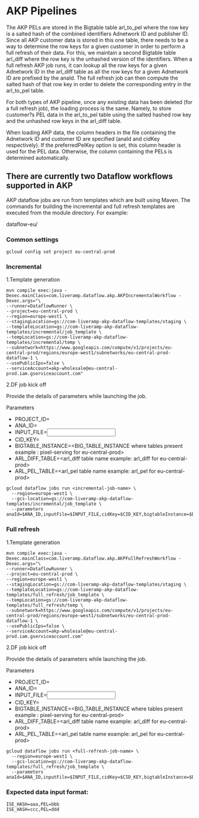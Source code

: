 # AKP Pipelines
The AKP PELs are stored in the Bigtable table arl_to_pel where the row key is a salted hash of the combined identifiers Adnetwork ID and publisher ID. Since all AKP customer data is stored in this one table, there needs to be a way to determine the row keys for a given customer in order to perform a full refresh of their data. For this, we maintain a second Bigtable table arl_diff where the row key is the unhashed version of the identifiers. When a full refresh AKP job runs, it can lookup all the row keys for a given Adnetwork ID in the arl_diff table as all the row keys for a given Adnetwork ID are prefixed by the anaId. The full refresh job can then compute the salted hash of that row key in order to delete the corresponding entry in the arl_to_pel table. 

For both types of AKP pipeline, once any existing data has been deleted (for a full refresh job), the loading process is the same. Namely, to store customer?s PEL data in the arl_to_pel table using the salted hashed row key and the unhashed row keys in the arl_diff table.

When loading AKP data, the column headers in the file containing the Adnetwork ID and customer ID are specified (anaId and cidKey respectively). If the preferredPelKey option is set, this column header is used for the PEL data. Otherwise, the column containing the PELs is determined automatically. 

## There are currently two Dataflow workflows supported in AKP
AKP dataflow jobs are run from templates which are built using Maven. The commands for building the incremental and full refresh templates are executed from the module directory. For example: 

dataflow-eu/

### Common settings
`gcloud config set project eu-central-prod`

### Incremental
1.Template generation

```$xslt
mvn compile exec:java -Dexec.mainClass=com.liveramp.dataflow.akp.AKPIncrementalWorkflow -Dexec.args="\
--runner=DataflowRunner \
--project=eu-central-prod \
--region=europe-west1 \
--stagingLocation=gs://com-liveramp-akp-dataflow-templates/staging \
--templateLocation=gs://com-liveramp-akp-dataflow-templates/incremental/job_template \
--tempLocation=gs://com-liveramp-akp-dataflow-templates/incremental/temp \
--subnetwork=https://www.googleapis.com/compute/v1/projects/eu-central-prod/regions/europe-west1/subnetworks/eu-central-prod-dataflow-1 \
--usePublicIps=false \
--serviceAccount=akp-wholesale@eu-central-prod.iam.gserviceaccount.com"
```

2.DF job kick off 

Provide the details of parameters while launching the job.

Parameters
- PROJECT_ID=<project name where job needs to be run ideally eu-central-prod>
- ANA_ID=<ana id>
- INPUT_FILE=<input file to be processed>
- CID_KEY=<cid key>
- BIGTABLE_INSTANCE=<BIG_TABLE_INSTANCE where tables present example : pixel-serving for eu-central-prod> 
- ARL_DIFF_TABLE=<arl_diff table name example: arl_diff for eu-central-prod>
- ARL_PEL_TABLE=<arl_pel table name example: arl_pel for eu-central-prod>


```$xslt
gcloud dataflow jobs run <incremental-job-name> \
  --region=europe-west1 \
  --gcs-location=gs://com-liveramp-akp-dataflow-templates/incremental/job_template \
  --parameters anaId=$ANA_ID,inputFile=$INPUT_FILE,cidKey=$CID_KEY,bigtableInstance=$BIGTABLE_INSTANCE,arlDiffTable=$ARL_DIFF_TABLE,arlPelTable=$ARL_PEL_TABLE,projectId=$PROJECT_ID
```

### Full refresh
1.Template generation
```$xslt
mvn compile exec:java -Dexec.mainClass=com.liveramp.dataflow.akp.AKPFullRefreshWorkflow -Dexec.args="\
--runner=DataflowRunner \
--project=eu-central-prod \
--region=europe-west1 \
--stagingLocation=gs://com-liveramp-akp-dataflow-templates/staging \
--templateLocation=gs://com-liveramp-akp-dataflow-templates/full_refresh/job_template \
--tempLocation=gs://com-liveramp-akp-dataflow-templates/full_refresh/temp \
--subnetwork=https://www.googleapis.com/compute/v1/projects/eu-central-prod/regions/europe-west1/subnetworks/eu-central-prod-dataflow-1 \
--usePublicIps=false \
--serviceAccount=akp-wholesale@eu-central-prod.iam.gserviceaccount.com"
```

2.DF job kick off

Provide the details of parameters while launching the job.


Parameters
- PROJECT_ID=<project name where job needs to be run ideally eu-central-prod>
- ANA_ID=<ana id>
- INPUT_FILE=<input file to be processed>
- CID_KEY=<cid key>
- BIGTABLE_INSTANCE=<BIG_TABLE_INSTANCE where tables present example : pixel-serving for eu-central-prod>
- ARL_DIFF_TABLE=<arl_diff table name example: arl_diff for eu-central-prod>
- ARL_PEL_TABLE=<arl_pel table name example: arl_pel for eu-central-prod>


```$xslt
gcloud dataflow jobs run <full-refresh-job-name> \
  --region=europe-west1 \
  --gcs-location=gs://com-liveramp-akp-dataflow-templates/full_refresh/job_template \
  --parameters anaId=$ANA_ID,inputFile=$INPUT_FILE,cidKey=$CID_KEY,bigtableInstance=$BIGTABLE_INSTANCE,arlDiffTable=$ARL_DIFF_TABLE,arlPelTable=$ARL_PEL_TABLE,projectId=$PROJECT_ID
```


### Expected data input format:
```$xslt
ISE_HASH=aaa,PEL=bbb
ISE_HASH=ccc,PEL=ddd
```
